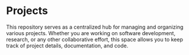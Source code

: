 # Projects
This repository serves as a centralized hub for managing and organizing various projects. Whether you are working on software development, research, or any other collaborative effort, this space allows you to keep track of project details, documentation, and code.
